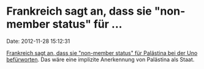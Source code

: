 Frankreich sagt an, dass sie \"non-member status\" für \...
===========================================================

Date: 2012-11-28 15:12:31

[Frankreich sagt an, dass sie \"non-member status\" für Palästina bei
der Uno
befürworten](http://www.nytimes.com/reuters/2012/11/27/world/europe/27reuters-france-palestinians-un.html).
Das wäre eine implizite Anerkennung von Palästina als Staat.
